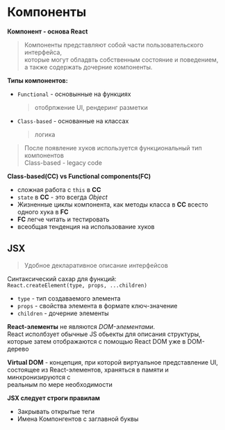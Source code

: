# Компоненты
**Компонент - основа React**
> Компоненты представляют собой части пользовательского интерфейса,\
    которые могут обладвть собственным состояние и поведением,\
    а также содержать дочерние компоненты.

**Типы компонентов:**
- `Functional` - основынные на функциях
    > отобрпжение UI, рендеринг разметки
- `Class-based` - основанные на классах
    > логика
> После появление хуков используется функциональный тип компонентов\
    Class-based - legacy code


**Class-based(CC) vs Functional components(FC)**
- сложная работа с `this` в **CC**
- `state` в **CC** - это всегда *Object*
- Жизненные циклы компонента, как методы класса в **СС** всесто одного хука в **FC**
- **FC** легче читать и тестировать
- всеобщая тенденция на использование хуков


## JSX
> Удобное декларативное описание интерфейсов

Синтаксический сахар для функций:\
`React.createElement(type, props, ...children)`
- `type` - тип создаваемого элемента
- `props` - свойства элемента в формате ключ-значение
- `children` - дочерние элементы

**React-элементы** не являются *DOM-элементами*.\
React исполбзует обычные JS обьекты для описания структуры,\
которые затем отображаются с помощью React DOM уже в DOM-дерево

**Virtual DOM** - концепция, при которой виртуальное представление UI,\
состоящее из React-элементов, храняться в памяти и минхронизируются с\
реальным по мере необходимости

**JSX следует строги правилам**
- Закрывать открытые теги
- Имена Компонгентов с заглавной буквы
